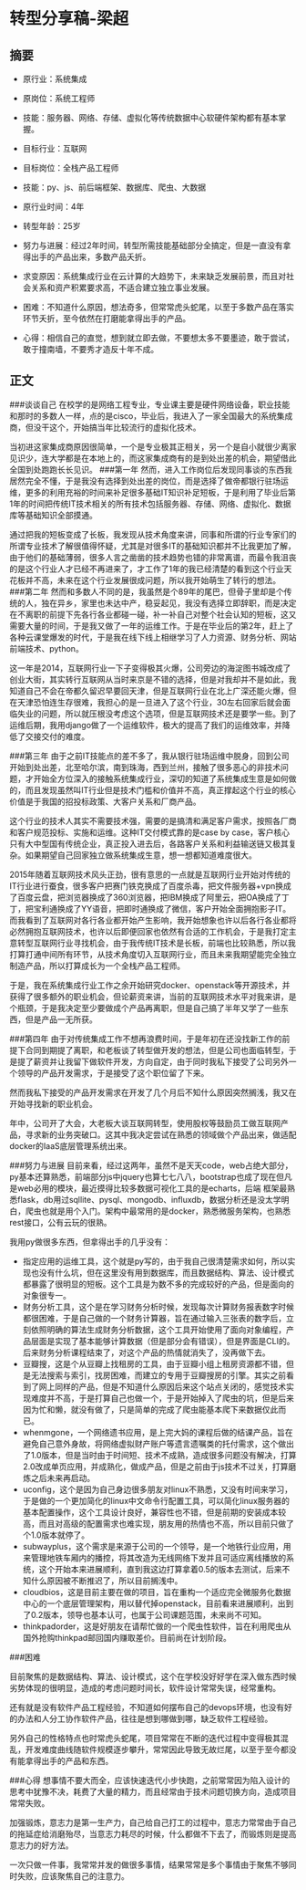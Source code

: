 # 转型分享稿-梁超

## 摘要
- 原行业：系统集成
- 原岗位：系统工程师
- 技能：服务器、网络、存储、虚拟化等传统数据中心软硬件架构都有基本掌握。

- 目标行业：互联网
- 目标岗位：全栈产品工程师
- 技能：py、js、前后端框架、数据库、爬虫、大数据



- 原行业时间：4年
- 转型年龄：25岁
- 努力与进展：经过2年时间，转型所需技能基础部分全搞定，但是一直没有拿得出手的产品出来，多数产品夭折。

- 求变原因：系统集成行业在云计算的大趋势下，未来缺乏发展前景，而且对社会关系和资产积累要求高，不适合建立独立事业发展。

- 困难：不知道什么原因，想法奇多，但常常虎头蛇尾，以至于多数产品在落实环节夭折，至今依然在打磨能拿得出手的产品。

- 心得：相信自己的直觉，想到就立即去做，不要想太多不要墨迹，敢于尝试，敢于撞南墙，不要秀才造反十年不成。




## 正文
###谈谈自己
在校学的是网络工程专业，专业课主要是硬件网络设备，职业技能和那时的多数人一样，点的是cisco，毕业后，我进入了一家全国最大的系统集成商，但没干这个，开始搞当年比较流行的虚拟化技术。

当初进这家集成商原因很简单，一个是专业极其正相关，另一个是自小就很少离家见识少，连大学都是在本地上的，而这家集成商有的是到处出差的机会，期望借此全国到处跑跑长长见识。
###第一年
然而，进入工作岗位后发现同事谈的东西我居然完全不懂，于是我没有选择到处出差的岗位，而是选择了做帝都银行驻场运维，更多的利用充裕的时间来补足很多基础IT知识补足短板，于是利用了毕业后第1年的时间把传统IT技术相关的所有技术包括服务器、存储、网络、虚拟化、数据库等基础知识全部摸通。

通过把我的短板变成了长板，我发现从技术角度来讲，同事和所谓的行业专家们的所谓专业技术了解很值得怀疑，尤其是对很多IT的基础知识都并不比我更加了解，由于他们的基础薄弱，很多人言之凿凿的技术趋势也错的非常离谱，而最令我沮丧的是这个行业人才已经不再进来了，才工作了1年的我已经清楚的看到这个行业天花板并不高，未来在这个行业发展很成问题，所以我开始萌生了转行的想法。
###第二年
然而和多数人不同的是，我虽然是个89年的尾巴，但骨子里却是个传统的人，独在异乡，家里也未达中产，稳妥起见，我没有选择立即辞职，而是决定在不离职的前提下先各行各业都碰一碰，补一补自己对整个社会认知的短板，这又需要大量的时间，于是我又做了一年的运维工作。于是在毕业后的第2年，赶上了各种云课堂爆发的时代，于是我在线下线上相继学习了人力资源、财务分析、网站前端技术、python。

这一年是2014，互联网行业一下子变得极其火爆，公司旁边的海淀图书城改成了创业大街，其实转行互联网从当时来京是不错的选择，但是对我却并不是如此，我知道自己不会在帝都久留迟早要回天津，但是互联网行业在北上广深还能火爆，但在天津恐怕连生存很难，我担心的是一旦进入了这个行业，30左右回家后就会面临失业的问题，所以就压根没考虑这个选项，但是互联网技术还是要学一些。到了运维后期，我用django做了一个运维软件，极大的提高了我们的运维效率，并降低了交接交付的难度。

###第三年
由于之前IT技能点的差不多了，我从银行驻场运维中脱身，回到公司开始到处出差，北至哈尔滨，南到珠海，西到兰州，接触了很多恶心的非技术问题，才开始全方位深入的接触系统集成行业，深切的知道了系统集成生意是如何做的，而且发现虽然叫IT行业但是技术门槛和价值并不高，真正撑起这个行业的核心价值是于我国的招投标政策、大客户关系和厂商产品。

这个行业的技术人其实不需要技术强，需要的是搞清和满足客户需求，按照各厂商和客户规范投标、实施和运维。这种IT交付模式靠的是case by case，客户核心只有大中型国有传统企业，真正投入进去后，各路客户关系和利益输送链又极其复杂。如果期望自己回家独立做系统集成生意，想一想都知道难度很大。

2015年随着互联网技术风头正劲，很有意思的一点就是互联网行业开始对传统的IT行业进行蚕食，很多客户把赛门铁克换成了百度杀毒，把文件服务器+vpn换成了百度云盘，把浏览器换成了360浏览器，把IBM换成了阿里云，把OA换成了丁丁，把宝利通换成了YY语音，把即时通换成了微信，客户开始全面拥抱影子IT。而我看到了互联网对各行各业都开始产生影响，我开始想象也许以后各行各业都将必然拥抱互联网技术，也许以后即便回家也依然有合适的工作机会，于是我打定主意转型互联网行业寻找机会，由于我传统IT技术是长板，前端也比较熟悉，所以我打算打通中间所有环节，从技术角度切入互联网行业，而且未来我期望能完全独立制造产品，所以打算成长为一个全栈产品工程师。

于是，我在系统集成行业工作之余开始研究docker、openstack等开源技术，并获得了很多额外的职业机会，但论薪资来讲，当前的互联网技术水平对我来讲，是个瓶颈，于是我决定至少要做成个产品再离职，但是自己搞了半年又学了一些东西，但是产品一无所获。

###第四年
由于对传统集成工作不想再浪费时间，于是年初在还没找新工作的前提下合同到期提了离职，和老板谈了转型做开发的想法，但是公司也面临转型，于是提了薪资并让我留下做软件开发，方向自定，由于同时我私下接受了公司另外一个领导的产品开发需求，于是接受了这个职位留了下来。

然而我私下接受的产品开发需求在开发了几个月后不知什么原因突然搁浅，我又在开始寻找新的职业机会。

年中，公司开了大会，大老板大谈互联网转型，使用股权等鼓励员工做互联网产品，寻求新的业务突破口。这其中我决定尝试在熟悉的领域做个产品出来，做适配docker的IaaS底层管理系统出来。



###努力与进展
目前来看，经过这两年，虽然不是天天code，web占绝大部分，py基本还算熟悉，前端部分js中jquery也算七七八八，bootstrap也成了现在但凡是web必用的模块，最近摸得比较多数据可视化工具的是echarts，后端
框架最熟悉flask，db用过sqllite、pysql、mongodb、influxdb，数据分析还是没太学明白，爬虫也就是用个入门。架构中最常用的是docker，熟悉微服务架构，也熟悉rest接口，公有云玩的很熟。


我用py做很多东西，但拿得出手的几乎没有：

- 指定应用的运维工具，这个就是py写的，由于我自己很清楚需求如何，所以实现也没有什么坑，但在这里没有用到数据库，而且数据结构、算法、设计模式都暴露了很明显的短板。这个工具是为数不多的完成较好的产品，但是面向的对象很专一。
- 财务分析工具，这个是在学习财务分析时候，发现每次计算财务报表数字时候都很困难，于是自己做的一个财务计算器，旨在通过输入三张表的数字后，立刻依照明确的算法生成财务分析数据，这个工具开始使用了面向对象编程，产品层面是实现了基本能够计算数据（但是部分会有错误），但是界面是CLI的。后来财务分析课程结束了，对这个产品的热情就消失了，没再做下去。
- 豆瓣搜，这是个从豆瓣上找租房的工具，由于豆瓣小组上租房资源都不错，但是无法搜索与索引，找房困难，而建立的专用于豆瓣搜房的引擎。其实之前看到了网上同样的产品，但是不知道什么原因后来这个站点关闭的，感觉技术实现难度并不高，于是打算自己也做一个，于是开始掉入了爬虫的坑，但是后来因为忙和懒，就没有做了，只是简单的完成了爬虫能基本爬下来数据仅此而已。
- whenmgone，一个网络遗书应用，是上完大妈的课程后做的结课产品，旨在避免自己意外身故，将网络虚拟财产账户等遗言遗嘱类的托付需求，这个做出了1.0版本，但是当时由于时间短、技术不成熟，造成很多问题没有解决，打算2.0改成单页应用，并成熟化，做成产品，但是之前由于js技术不过关，打算磨炼之后未来再启动。
- uconfig，这个是因为自己身边很多朋友对linux不熟悉，又没有时间来学习，于是做的一个更加简化的linux中文命令行配置工具，可以简化linux服务器的基本配置操作，这个工具设计良好，兼容性也不错，但是前期的安装成本较高，而且对高级的配置需求也难实现，朋友用的热情也不高，所以目前只做了个1.0版本就停了。
- subwayplus，这个需求是来源于公司的一个领导，是一个地铁行业应用，用来管理地铁车厢内的播控，将其改造为无线网络下发并且可适应离线播放的系统，这个开始本来进展顺利，直到我这边打算拿着0.5的版本去测试，后来不知什么原因被不断推迟了，所以目前搁浅中。
- cloudbios，这是目前主要在做的项目，旨在重构一个适应完全微服务化数据中心的一个底层管理架构，用以替代掉openstack，目前看来进展顺利，出到了0.2版本，领导也基本认可，也属于公司课题范围，未来尚不可知。
- thinkpadorder，这是好朋友在请帮忙做的一个爬虫性软件，旨在利用爬虫从国外抢购thinkpad邮回国内赚取差价。目前尚在计划阶段。


###困难

目前聚焦的是数据结构、算法、设计模式，这个在学校没好好学在深入做东西时候劣势体现的很明显，造成的考虑问题时间长，软件设计常常失误，经常重构。

还有就是没有软件产品工程经验，不知道如何摆布自己的devops环境，也没有好的办法和人分工协作软件产品，往往是想到哪做到哪，缺乏软件工程经验。

另外自己的性格特点也时常虎头蛇尾，项目常常在不断的迭代过程中变得极其混乱，开发难度曲线随软件规模逐步攀升，常常因此导致无故烂尾，以至于至今都没有能拿得出手的产品和东西。


###心得
想事情不要大而全，应该快速迭代小步快跑，之前常常因为陷入设计的思考中犹豫不决，耗费了大量的精力，而且经常由于技术问题切换方向，造成项目常常失败。

加强锻炼，意志力是第一生产力，自己给自己打工的过程中，意志力常常由于自己的拖延症给消磨殆尽，当意志力耗尽的时候，什么都做不下去了，而锻炼则是提高意志力的好方法。

一次只做一件事，我常常并发的做很多事情，结果常常是多个事情由于聚焦不够同时失败，应该聚焦自己的注意力。

